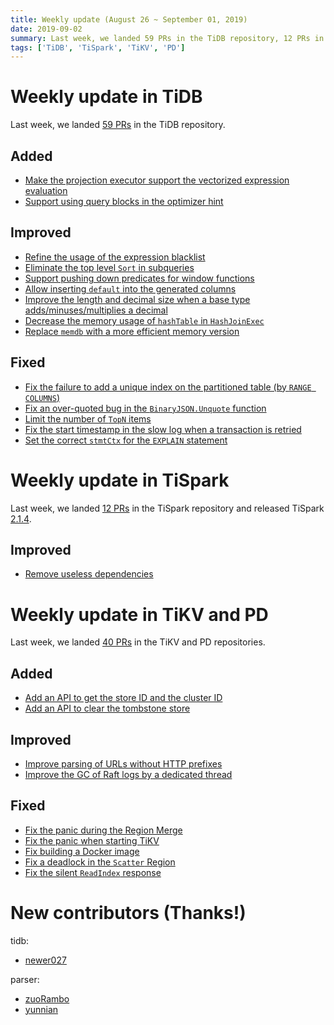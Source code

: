 ```yaml
---
title: Weekly update (August 26 ~ September 01, 2019)
date: 2019-09-02
summary: Last week, we landed 59 PRs in the TiDB repository, 12 PRs in the TiSpark repository, and 40 PRs in the TiKV and PD repositories.
tags: ['TiDB', 'TiSpark', 'TiKV', 'PD']
---
```


# Weekly update in TiDB

Last week, we landed [59 PRs](https://github.com/pingcap/tidb/pulls?utf8=%E2%9C%93&q=is%3Apr+is%3Amerged+merged%3A2019-08-26..2019-09-01+) in the TiDB repository.

## Added

- [Make the projection executor support the vectorized expression evaluation](https://github.com/pingcap/tidb/pull/11917)
- [Support using query blocks in the optimizer hint](https://github.com/pingcap/tidb/pull/11861)

## Improved

- [Refine the usage of the expression blacklist](https://github.com/pingcap/tidb/pull/11940)
- [Eliminate the top level `Sort` in subqueries](https://github.com/pingcap/tidb/pull/11935)
- [Support pushing down predicates for window functions](https://github.com/pingcap/tidb/pull/11915)
- [Allow inserting `default` into the generated columns](https://github.com/pingcap/tidb/pull/11901)
- [Improve the length and decimal size when a base type adds/minuses/multiplies a decimal](https://github.com/pingcap/tidb/pull/11873)
- [Decrease the memory usage of `hashTable` in `HashJoinExec`](https://github.com/pingcap/tidb/pull/11832)
- [Replace `memdb` with a more efficient memory version](https://github.com/pingcap/tidb/pull/11807)

## Fixed

- [Fix the failure to add a unique index on the partitioned table (by `RANGE COLUMNS`)](https://github.com/pingcap/tidb/pull/11946)
- [Fix an over-quoted bug in the `BinaryJSON.Unquote` function](https://github.com/pingcap/tidb/pull/11934)
- [Limit the number of `TopN` items](https://github.com/pingcap/tidb/pull/11906)
- [Fix the start timestamp in the slow log when a transaction is retried](https://github.com/pingcap/tidb/pull/11851)
- [Set the correct `stmtCtx` for the `EXPLAIN` statement](https://github.com/pingcap/tidb/pull/11186)

# Weekly update in TiSpark

Last week, we landed [12 PRs](https://github.com/pingcap/tispark/pulls?utf8=%E2%9C%93&q=is%3Apr+is%3Amerged+merged%3A2019-08-26..2019-09-01+) in the TiSpark repository and released TiSpark [2.1.4](https://github.com/pingcap/tispark/releases/tag/v2.1.4).

## Improved

- [Remove useless dependencies](https://github.com/pingcap/tispark/pull/1075)

# Weekly update in TiKV and PD

Last week, we landed [40 PRs](https://github.com/search?q=repo:tikv/tikv+repo:pingcap/pd+is:pr+is:merged+merged:2019-08-26..2019-09-01&type=Issues) in the TiKV and PD repositories.

## Added

- [Add an API to get the store ID and the cluster ID](https://github.com/tikv/tikv/pull/5257)
- [Add an API to clear the tombstone store](https://github.com/pingcap/pd/pull/1705)

## Improved

- [Improve parsing of URLs without HTTP prefixes](https://github.com/pingcap/pd/pull/1703)
- [Improve the GC of Raft logs by a dedicated thread](https://github.com/pingcap/pd/pull/1703)

## Fixed

- [Fix the panic during the Region Merge](https://github.com/tikv/tikv/pull/5354)
- [Fix the panic when starting TiKV](https://github.com/tikv/tikv/pull/5350)
- [Fix building a Docker image](https://github.com/tikv/tikv/pull/5337)
- [Fix a deadlock in the `Scatter` Region](https://github.com/pingcap/pd/pull/1706)
- [Fix the silent `ReadIndex` response](https://github.com/tikv/tikv/pull/5316)

# New contributors (Thanks!)

tidb:

- [newer027](https://github.com/newer027)

parser:

- [zuoRambo](https://github.com/zuoRambo)
- [yunnian](https://github.com/yunnian)
